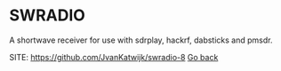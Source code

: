 # SWRADIO

 A shortwave receiver for use with sdrplay, hackrf,
 dabsticks and pmsdr.

 SITE: https://github.com/JvanKatwijk/swradio-8
 [Go back](https://portable-linux-apps.github.io/apps.html)
